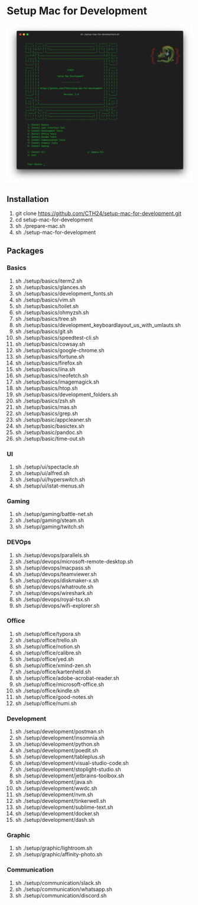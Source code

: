 # Setup Mac for Development

![Setup Mac for Development](./files/Screenshots/setup-mac-for-development-1.0.png?raw=true "Version 1.0")

## Installation

1. git clone https://github.com/CTH24/setup-mac-for-development.git
1. cd setup-mac-for-development
1. sh ./prepare-mac.sh
1. sh ./setup-mac-for-development

## Packages

### Basics

1. sh ./setup/basics/iterm2.sh
1. sh ./setup/basics/glances.sh
1. sh ./setup/basics/development_fonts.sh
1. sh ./setup/basics/vim.sh
1. sh ./setup/basics/toilet.sh
1. sh ./setup/basics/ohmyzsh.sh
1. sh ./setup/basics/tree.sh
1. sh ./setup/basics/development_keyboardlayout_us_with_umlauts.sh
1. sh ./setup/basics/git.sh
1. sh ./setup/basics/speedtest-cli.sh
1. sh ./setup/basics/cowsay.sh
1. sh ./setup/basics/google-chrome.sh
1. sh ./setup/basics/fortune.sh
1. sh ./setup/basics/firefox.sh
1. sh ./setup/basics/iina.sh
1. sh ./setup/basics/neofetch.sh
1. sh ./setup/basics/imagemagick.sh
1. sh ./setup/basics/htop.sh
1. sh ./setup/basics/development_folders.sh
1. sh ./setup/basics/zsh.sh
1. sh ./setup/basics/mas.sh
1. sh ./setup/basics/grep.sh
1. sh ./setup/basic/appcleaner.sh
1. sh ./setup/basic/basictex.sh
1. sh ./setup/basic/pandoc.sh
1. sh ./setup/basic/time-out.sh

### UI

1. sh ./setup/ui/spectacle.sh
1. sh ./setup/ui/alfred.sh
1. sh ./setup/ui/hyperswitch.sh
1. sh ./setup/ui/istat-menus.sh

### Gaming

1. sh ./setup/gaming/battle-net.sh
1. sh ./setup/gaming/steam.sh
1. sh ./setup/gaming/twitch.sh

### DEVOps

1. sh ./setup/devops/parallels.sh
1. sh ./setup/devops/microsoft-remote-desktop.sh
1. sh ./setup/devops/macpass.sh
1. sh ./setup/devops/teamviewer.sh
1. sh ./setup/devops/diskmaker-x.sh
1. sh ./setup/devops/whatroute.sh
1. sh ./setup/devops/wireshark.sh
1. sh ./setup/devops/royal-tsx.sh
1. sh ./setup/devops/wifi-explorer.sh

### Office

1. sh ./setup/office/typora.sh
1. sh ./setup/office/trello.sh
1. sh ./setup/office/notion.sh
1. sh ./setup/office/calibre.sh
1. sh ./setup/office/yed.sh
1. sh ./setup/office/xmind-zen.sh
1. sh ./setup/office/kartenheld.sh
1. sh ./setup/office/adobe-acrobat-reader.sh
1. sh ./setup/office/microsoft-office.sh
1. sh ./setup/office/kindle.sh
1. sh ./setup/office/good-notes.sh
1. sh ./setup/office/numi.sh

### Development

1. sh ./setup/development/postman.sh
1. sh ./setup/development/insomnia.sh
1. sh ./setup/development/python.sh
1. sh ./setup/development/poedit.sh
1. sh ./setup/development/tableplus.sh
1. sh ./setup/development/visual-studio-code.sh
1. sh ./setup/development/stoplight-studio.sh
1. sh ./setup/development/jetbrains-toolbox.sh
1. sh ./setup/development/java.sh
1. sh ./setup/development/wwdc.sh
1. sh ./setup/development/nvm.sh
1. sh ./setup/development/tinkerwell.sh
1. sh ./setup/development/sublime-text.sh
1. sh ./setup/development/docker.sh
1. sh ./setup/development/dash.sh

### Graphic

1. sh ./setup/graphic/lightroom.sh
1. sh ./setup/graphic/affinity-photo.sh

### Communication

1. sh ./setup/communication/slack.sh
1. sh ./setup/communication/whatsapp.sh
1. sh ./setup/communication/discord.sh
